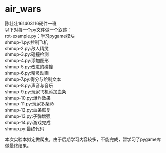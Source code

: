 # air_wars
陈壮壮161403116硬件一班     
以下对每一个py文件做一个叙述：    
rot-example.py：学习pygame模块  
shmup-1.py:控制飞机   
shmup-2.py:敌人精灵  
shmup-3.py:碰撞检测  
shmup-4.py:添加图形  
shmup-5.py:改进的碰撞  
shmup-6.py:精灵动画  
shmup-7.py:得分与绘制文本  
shmup-8.py:声音与音乐  
shmup-9.py:玩家飞机添加血条  
shmup-10.py:爆炸效果  
shmup-11.py:玩家多条命  
shmup-12.py:血条恢复  
shmup-13.py:子弹增强  
shmup-14.py:游戏完成  
shmup.py:最终代码  

本次实验本拟定做爬虫，由于后期学习内容较多，不能完成，暂学习了pygame库做最终结果。
